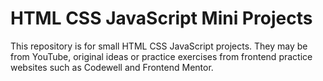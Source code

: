 # HTML CSS JavaScript Mini Projects
This repository is for small HTML CSS JavaScript projects. They may be from YouTube, original ideas or practice exercises from frontend practice websites such as Codewell and Frontend Mentor.
